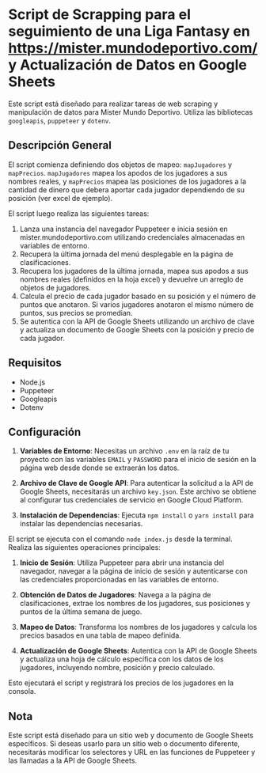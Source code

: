 # Script de Scrapping para el seguimiento de una Liga Fantasy en https://mister.mundodeportivo.com/ y Actualización de Datos en Google Sheets

Este script está diseñado para realizar tareas de web scraping y manipulación de datos para Mister Mundo Deportivo. Utiliza las bibliotecas `googleapis`, `puppeteer` y `dotenv`.

## Descripción General

El script comienza definiendo dos objetos de mapeo: `mapJugadores` y `mapPrecios`. `mapJugadores` mapea los apodos de los jugadores a sus nombres reales, y `mapPrecios` mapea las posiciones de los jugadores a la cantidad de dinero que debera aportar cada jugador dependiendo de su posición (ver excel de ejemplo).

El script luego realiza las siguientes tareas:

1. Lanza una instancia del navegador Puppeteer e inicia sesión en mister.mundodeportivo.com utilizando credenciales almacenadas en variables de entorno.
2. Recupera la última jornada del menú desplegable en la página de clasificaciones.
3. Recupera los jugadores de la última jornada, mapea sus apodos a sus nombres reales (definidos en la hoja excel) y devuelve un arreglo de objetos de jugadores.
4. Calcula el precio de cada jugador basado en su posición y el número de puntos que anotaron. Si varios jugadores anotaron el mismo número de puntos, sus precios se promedian.
5. Se autentica con la API de Google Sheets utilizando un archivo de clave y actualiza un documento de Google Sheets con la posición y precio de cada jugador.

## Requisitos

- Node.js
- Puppeteer
- Googleapis
- Dotenv

## Configuración

1. **Variables de Entorno**: Necesitas un archivo `.env` en la raíz de tu proyecto con las variables `EMAIL` y `PASSWORD` para el inicio de sesión en la página web desde donde se extraerán los datos.

2. **Archivo de Clave de Google API**: Para autenticar la solicitud a la API de Google Sheets, necesitarás un archivo `key.json`. Este archivo se obtiene al configurar tus credenciales de servicio en Google Cloud Platform.

3. **Instalación de Dependencias**:
   Ejecuta `npm install` o `yarn install` para instalar las dependencias necesarias.

El script se ejecuta con el comando `node index.js` desde la terminal. Realiza las siguientes operaciones principales:

1. **Inicio de Sesión**: Utiliza Puppeteer para abrir una instancia del navegador, navegar a la página de inicio de sesión y autenticarse con las credenciales proporcionadas en las variables de entorno.

2. **Obtención de Datos de Jugadores**: Navega a la página de clasificaciones, extrae los nombres de los jugadores, sus posiciones y puntos de la última semana de juego.

3. **Mapeo de Datos**: Transforma los nombres de los jugadores y calcula los precios basados en una tabla de mapeo definida.

4. **Actualización de Google Sheets**: Autentica con la API de Google Sheets y actualiza una hoja de cálculo específica con los datos de los jugadores, incluyendo nombre, posición y precio calculado.

Esto ejecutará el script y registrará los precios de los jugadores en la consola.

## Nota

Este script está diseñado para un sitio web y documento de Google Sheets específicos. Si deseas usarlo para un sitio web o documento diferente, necesitarás modificar los selectores y URL en las funciones de Puppeteer y las llamadas a la API de Google Sheets.
